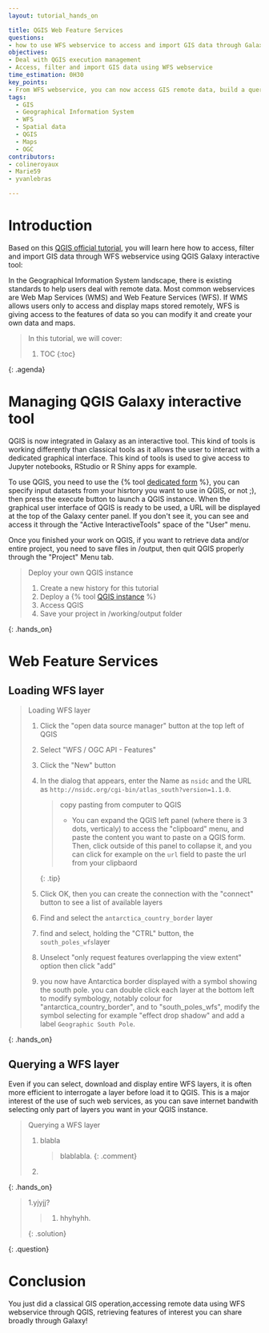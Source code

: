 ```yaml
---
layout: tutorial_hands_on

title: QGIS Web Feature Services
questions:
- how to use WFS webservice to access and import GIS data through Galaxy
objectives:
- Deal with QGIS execution management
- Access, filter and import GIS data using WFS webservice
time_estimation: 0H30
key_points:
- From WFS webservice, you can now access GIS remote data, build a query to select subpart of the data, and import it to Galaxy through QGIS Galaxy interactive tool.
tags:
  - GIS
  - Geographical Information System
  - WFS
  - Spatial data
  - QGIS
  - Maps
  - OGC
contributors:
- colineroyaux
- Marie59
- yvanlebras

---
```



# Introduction


Based on this [QGIS official tutorial](https://docs.qgis.org/2.18/en/docs/training_manual/online_resources/wfs.html), you will learn here how to access, filter and import GIS data through WFS webservice using QGIS Galaxy interactive tool:

In the Geographical Information System landscape, there is existing standards to help users deal with remote data. Most common webservices are Web Map Services (WMS) and Web Feature Services (WFS). If WMS allows users only to access and display maps stored remotely, WFS is giving access to the features of data so you can modify it and create your own data and maps.

> <agenda-title></agenda-title>
>
> In this tutorial, we will cover:
>
> 1. TOC
> {:toc}
>
{: .agenda}

# Managing QGIS Galaxy interactive tool
QGIS is now integrated in Galaxy as an interactive tool. This kind of tools is working differently than classical tools as it allows the user to interact with a dedicated graphical interface. This kind of tools is used to give access to Jupyter notebooks, RStudio or R Shiny apps for example. 

To use QGIS, you need to use the {% tool [dedicated form](https://ecology.usegalaxy.eu/root?tool_id=interactive_tool_qgis) %}, you can specify input datasets from your hisrtory you want to use in QGIS, or not ;), then press the execute button to launch a QGIS instance. When the graphical user interface of QGIS is ready to be used, a URL will be displayed at the top of the Galaxy center panel. If you don't see it, you can see and access it through the "Active InteractiveTools" space of the "User" menu.

Once you finished your work on QGIS, if you want to retrieve data and/or entire project, you need to save files in /output, then quit QGIS properly through the "Project" Menu tab.

> <hands-on-title>Deploy your own QGIS instance</hands-on-title>
>
> 1. Create a new history for this tutorial
> 2. Deploy a {% tool [QGIS instance](https://ecology.usegalaxy.eu/root?tool_id=interactive_tool_qgis) %}
> 3. Access QGIS
> 4. Save your project in /working/output folder
>
{: .hands_on}

# Web Feature Services
## Loading WFS layer

> <hands-on-title>Loading WFS layer</hands-on-title>
>
> 1. Click the "open data source manager" button at the top left of QGIS
> 2. Select "WFS / OGC API - Features"
> 3. Click the "New" button
> 4. In the dialog that appears, enter the Name as `nsidc` and the URL as `http://nsidc.org/cgi-bin/atlas_south?version=1.1.0`.
>
>    > <tip-title>copy pasting from computer to QGIS</tip-title>
>    >
>    > * You can expand the QGIS left panel (where there is 3 dots, verticaly) to access the "clipboard" menu, and paste the content you want to paste on a QGIS form. Then, click outside of this panel to collapse it, and you can click for example on the `url` field to paste the url from your clipbaord
>    >
>    {: .tip}
>
> 5. Click OK, then you can create the connection with the "connect" button to see a list of available layers
> 6. Find and select the `antarctica_country_border` layer
> 7. find and select, holding the "CTRL" button, the `south_poles_wfs`layer
> 8. Unselect "only request features overlapping the view extent" option then click "add"
> 9. you now have Antarctica border displayed with a symbol showing the south pole. you can double click each layer at the bottom left to modify symbology, notably colour for "antarctica_country_border", and to "south_poles_wfs", modify the symbol selecting for example "effect drop shadow" and add a label `Geographic South Pole`.
> 
{: .hands_on}

## Querying a WFS layer

Even if you can select, download and display entire WFS layers, it is often more efficient to interrogate a layer before load it to QGIS. This is a major interest of the use of such web services, as you can save internet bandwith selecting only part of layers you want in your QGIS instance.

> <hands-on-title>Querying a WFS layer</hands-on-title>
>
> 1. blabla
>    
>
>    > <comment-title></comment-title>
>    >
>    > blablabla.
>    {: .comment}
>
> 2. 
{: .hands_on}


> <question-title></question-title>
>
> 1.yjyjj?
>
> > <solution-title></solution-title>
> >
> > 1. hhyhyhh.
> >
> {: .solution}
>
{: .question}






# Conclusion


You just did a classical GIS operation,accessing remote data using WFS webservice through QGIS, retrieving features of interest you can share broadly through Galaxy!
